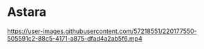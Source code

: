 # Astara
 


https://user-images.githubusercontent.com/57218551/220177550-505591c2-88c5-4171-a875-dfad4a2ab5f6.mp4

